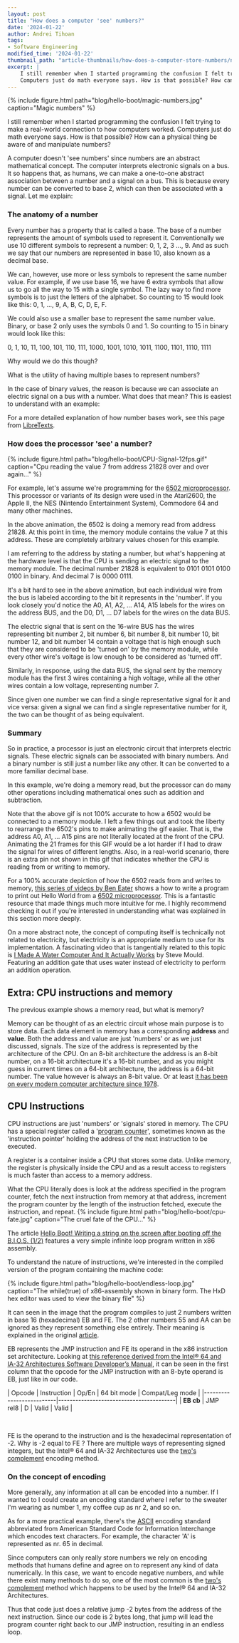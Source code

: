 ```yaml
---
layout: post
title: "How does a computer 'see' numbers?"
date: '2024-01-22'
author: Andrei Tihoan
tags:
- Software Engineering
modified_time: '2024-01-22'
thumbnail_path: "article-thumbnails/how-does-a-computer-store-numbers/number-thumbnail-tall.jpg"
excerpt: |
    I still remember when I started programming the confusion I felt trying to make a real world connection to how computers worked.
    Computers just do math everyone says. How is that possible? How can a physical thing be aware of and manipulate numbers?
---
```


[//]: # (Get a better thumbnail) 

{% include figure.html path="blog/hello-boot/magic-numbers.jpg" caption="Magic numbers" %}

I still remember when I started programming the confusion I felt trying to make a real-world connection to how computers worked.
Computers just do math everyone says. How is that possible? How can a physical thing be aware of and manipulate numbers?

A computer doesn't 'see numbers' since numbers are an abstract mathematical concept. The computer interprets electronic signals on a bus.
It so happens that, as humans, we can make a one-to-one abstract association between a number and a signal on a bus.
This is because every number can be converted to base 2, which can then be associated with a signal. Let me explain:

[//]: # (TODO: Write a simple explanation of what the article will be about.)

### The anatomy of a number

Every number has a property that is called a base. The base of a number represents the amount of symbols used to represent it. Conventionally we use 10 different
symbols to represent a number: 0, 1, 2, 3 ..., 9. And as such we say that our numbers are represented in base 10, also known as a decimal base.

We can, however, use more or less symbols to represent the same number value. For example, if we use base 16, we have 6 extra symbols that allow us to
go all the way to 15 with a single symbol. The lazy way to find more symbols is to just the letters of the alphabet.
So counting to 15 would look like this: 0, 1, ..., 9, A, B, C, D, E, F. 

We could also use a smaller base to represent the same number value. Binary, or base 2 only uses the symbols 0 and 1. So counting to 15 in binary would
look like this:

0, 1, 10, 11, 100, 101, 110, 111, 1000, 1001, 1010, 1011, 1100, 1101, 1110, 1111 


Why would we do this though?

What is the utility of having multiple bases to represent numbers?

In the case of binary values, the reason is because we can associate an electric signal on a bus with a number. What does that mean?
This is easiest to understand with an example:

For a more detailed explanation of how number bases work, see this page from [LibreTexts](https://math.libretexts.org/Courses/Mount_Royal_University/MATH_2150%3A_Higher_Arithmetic/7%3A_Numeration_Systems/7.2%3A_Number_Bases#:~:text=A%20number%20base%20is%20the,commonly%20known%20as%20base%2010.).

### How does the processor 'see' a number?

{% include figure.html path="blog/hello-boot/CPU-Signal-12fps.gif" caption="Cpu reading the value 7 from address 21828 over and over again..." %}

For example, let's assume we're programming for the [6502 microprocessor](https://en.wikipedia.org/wiki/MOS_Technology_6502).
This processor or variants of its design were used in the Atari2600, the Apple II, the NES (Nintendo Entertainment System),
Commodore 64 and many other machines.

In the above animation, the 6502 is doing a memory read from address 21828. At this point in time, the memory 
module contains the value 7 at this address. These are completely arbitrary values chosen for this example.

I am referring to the address by stating a number, but what's happening at the hardware level is that the CPU
is sending an electric signal to the memory module. The decimal number 21828 is equivalent to 0101 0101 0100 0100 in binary. And decimal 7 is 0000 0111.

It's a bit hard to see in the above animation, but each individual wire from the bus is labeled according to the bit it represents in the 'number'.
If you look closely you'd notice the A0, A1, A2, ... A14, A15 labels for the wires on the address BUS, and the D0, D1, ... D7 labels for the wires on
the data BUS.

The electric signal that is sent on the 16-wire BUS has the wires representing bit number 2,
bit number 6, bit number 8, bit number 10, bit number 12, and bit number 14 contain a voltage that is
high enough such that they are considered to be 'turned on' by the memory module,
while every other wire's voltage is low enough to be considered as 'turned off'.

Similarly, in response, using the data BUS, the signal sent by the memory module has the first 3 wires containing a high voltage, 
while all the other wires contain a low voltage, representing number 7.

Since given one number we can find a single representative signal for it and vice versa: given a signal we can find a single representative number 
for it, the two can be thought of as being equivalent.

### Summary

So in practice, a processor is just an electronic circuit that interprets electric signals. These electric signals can be associated with 
binary numbers. And a binary number is still just a number like any other. It can be converted to a more familiar decimal base. 

In this example, we're doing a memory read, but the processor can do many other operations including mathematical ones such as addition and subtraction.

Note that the above gif is not 100% accurate to how a 6502 would be connected to a memory module.
I left a few things out and took the liberty to rearrange the 6502's pins to make animating the gif easier.
That is, the address A0, A1, ... A15 pins are not literally located at the front of the CPU.
Animating the 21 frames for this GIF would be a lot harder if I had to draw the signal for wires of different lengths.
Also, in a real-world scenario, there is an extra pin not shown in this gif that indicates whether the CPU is reading from or writing to memory.

For a 100% accurate depiction of how the 6502 reads from and writes to memory, [this series of videos by Ben Eater](https://www.youtube.com/watch?v=LnzuMJLZRdU&list=PLowKtXNTBypFbtuVMUVXNR0z1mu7dp7eH&ab_channel=BenEater) shows a how to write a program to print out Hello World from a [6502 microprocessor](https://en.wikipedia.org/wiki/MOS_Technology_6502). This is a fantastic resource that made things much more intuitive for me. I highly recommend checking it out if you're interested in understanding what was explained in this section more deeply.

On a more abstract note, the concept of computing itself is technically not related to electricity, but electricity is an appropriate medium to use 
for its implementation. A fascinating video that is tangentially related to this topic is [I Made A Water Computer And It Actually Works](https://www.youtube.com/watch?v=IxXaizglscw&ab_channel=SteveMould)
by Steve Mould. Featuring an addition gate that uses water instead of electricity to perform an addition operation. 

## Extra: CPU instructions and memory

The previous example shows a memory read, but what is memory?

Memory can be thought of as an electric circuit whose main purpose is to store data. Each data element in memory has a corresponding
**address** and **value**. Both the address and value are just 'numbers' or as we just discussed, signals. The size of the address is
represented by the architecture of the CPU. On an 8-bit architecture the address is an 8-bit number, on a 16-bit architecture it's a 16-bit number, and as you might guess in current times
on a 64-bit architecture, the address is a 64-bit number. The value however is always an 8-bit value. 
Or at least [it has been on every modern computer architecture since 1978](https://en.wikipedia.org/wiki/Word_(computer_architecture)#Table_of_word_sizes).

## CPU Instructions

CPU instructions are just 'numbers' or 'signals' stored in memory. The CPU has a special register called a '[program counter](https://en.wikipedia.org/wiki/Program_counter)',
sometimes known as the 'instruction pointer' holding the address of the next instruction to be executed.

A register is a container inside a CPU that stores some data. Unlike memory, the register is physically inside the CPU
and as a result access to registers is much faster than access to a memory address.

What the CPU literally does is look at the address specified in the program counter, fetch the next instruction from memory at that address, increment the program counter by the length of the instruction fetched, execute the instruction, and repeat.
{% include figure.html path="blog/hello-boot/cpu-fate.jpg" caption="The cruel fate of the CPU..." %}

The article [Hello Boot! Writing a string on the screen after booting off the B.I.O.S. (1/2)](http://andreitihoan.com/writing/2023/12/02/hello-boot)
features a very simple infinite loop program written in x86 assembly.

To understand the nature of instructions, we're interested in the compiled version of the program containing the machine code:


{% include figure.html path="blog/hello-boot/endless-loop.jpg" caption="The while(true) of x86-assembly shown in binary form. The HxD hex editor was used to view the binary file" %}

It can seen in the image that the program compiles to just 2 numbers written in base 16 (hexadecimal) EB and FE. The 2 other numbers 55 
and AA can be ignored as they represent something else entirely. Their meaning is explained in the original [article](http://andreitihoan.com/writing/2023/12/02/hello-boot).

EB represents the JMP instruction and FE its operand in the x86 instruction set architecture.
Looking at [this reference derived from the Intel® 64 and IA-32 Architectures Software Developer’s Manual](https://www.felixcloutier.com/x86/jmp),
it can be seen in the first column that the opcode for the JMP instruction with an 8-byte operand is EB, just like in our code.

[//]: # (Why is hexadecimal used?) 


| Opcode                   | Instruction        | Op/En          | 64 bit mode | Compat/Leg mode | 
|--------------------------|-----------------------------------------|
| **EB cb**                | JMP rel8           | D              | Valid       | Valid           |

<br/>

FE is the operand to the instruction and is the hexadecimal representation of -2. Why is -2 equal to FE ? There are multiple ways of
representing signed integers, but the Intel® 64 and IA-32 Architectures use the [two's complement](https://en.wikipedia.org/wiki/Two%27s_complement)
encoding method.

### On the concept of encoding

More generally, any information at all can be encoded into a number. If I wanted to I could create an encoding standard where I refer to the sweater I'm wearing as number 1, my coffee cup as nr 2, and so on.

As for a more practical example, there's the [ASCII](https://en.wikipedia.org/wiki/ASCII) encoding standard abbreviated from American Standard Code for Information Interchange which encodes text characters. For example, the character 'A' is represented as nr. 65 in decimal. 

Since computers can only really store numbers we rely on encoding methods that humans define and agree on to represent any kind of data numerically. In this case, we want to encode negative numbers, and while there exist many methods to do so, one of the most common is the [two's complement](https://en.wikipedia.org/wiki/Two%27s_complement) method which happens to be used by the Intel® 64 and IA-32 Architectures.


Thus that code just does a relative jump -2 bytes from the address of the next instruction. Since our code is 2 bytes long, that jump will lead the program counter right back to our JMP instruction, resulting in an endless loop.





